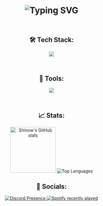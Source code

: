 <h1 align="center">
  <img src="https://readme-typing-svg.demolab.com?font=Fira+Code&weight=300&pause=500&color=F7F7F7&center=true&width=435&lines=Hi%F0%9F%91%8B%2C+I'm+Isma%C3%ABl+...%E2%80%8B;I+enjoy+coding+all+sorts+of+things" alt="Typing SVG" />
</h1>

<br>

<div align="center"> 
  <h2>🛠️ Tech Stack:</h2>
</div>

<p align="center">
    <img src="https://skillicons.dev/icons?i=js,nodejs,discordjs,py" />
</p>

<br>

<div align="center"> 
  <h2>🧰 Tools:</h2>
</div>

<p align="center">
    <img src="https://skillicons.dev/icons?i=vscode,discord,github,pr" />
</p>

<br>

<div align="center"> 
  <h2>📈 Stats:</h2>
</div>

<div align="center">
  <img src="https://github-readme-stats.vercel.app/api?username=Ismouche&theme=dark&show_icons=true&hide_border=true" height="150" alt="Shinow's GitHub stats" style="display: inline-block;"  />
  <!-- <img src="https://github-readme-streak-stats.herokuapp.com?user=&theme=dark&hide_border=true&mode=weekly" alt="GitHub Streak" /> -->
  <img src="https://github-readme-stats.vercel.app/api/top-langs/?username=Ismouche&layout=compact&theme=dark&show_icons=true&hide_border=true" alt="Top Languages" style="display: inline-block;" />
</div> 

<div align="center"> 
  <h2>🔗 Socials:</h2>
</div>

<div align="center">
  <a href="https://discord.com/users/793825519786393620">
    <img src="https://lanyard.cnrad.dev/api/793825519786393620?idleMessage=Might%20be%20coding&ignoreAppId=1386820738375487578&showDisplayName=true&theme=dark&bg=061439&hideStatus=true" alt="Discord Presence" />
  </a>
  <a href="https://open.spotify.com/user/316nesz3fdxryymdmvkuyv5lefde?si=15d1442687b84dcc">
    <img src="https://spotify-recently-played-readme.vercel.app/api?user=316nesz3fdxryymdmvkuyv5lefde&count=3&unique=true" alt="Spotify recently played"  />
  </a>
</div>
